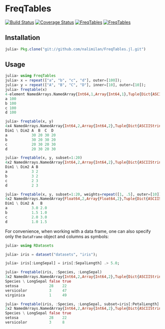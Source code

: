 # FreqTables

[![Build Status](https://travis-ci.org/nalimilan/FreqTables.jl.svg?branch=master)](https://travis-ci.org/nalimilan/FreqTables.jl)
[![Coverage Status](https://coveralls.io/repos/nalimilan/FreqTables.jl/badge.svg?branch=master&service=github)](https://coveralls.io/github/nalimilan/FreqTables.jl?branch=master)
[![FreqTables](http://pkg.julialang.org/badges/FreqTables_0.4.svg)](http://pkg.julialang.org/?pkg=FreqTables&ver=0.4)
[![FreqTables](http://pkg.julialang.org/badges/FreqTables_0.5.svg)](http://pkg.julialang.org/?pkg=FreqTables&ver=0.5)

Installation
------------

```julia
julia> Pkg.clone("git://github.com/nalimilan/FreqTables.jl.git")
```

Usage
-----

```julia
julia> using FreqTables
julia> x = repeat(["a", "b", "c", "d"], outer=[100]);
julia> y = repeat(["A", "B", "C", "D"], inner=[10], outer=[10]);
julia> freqtable(x)
4-element NamedArrays.NamedArray{Int64,1,Array{Int64,1},Tuple{Dict{ASCIIString,Int64}}}
a 100
b 100
c 100
d 100

julia> freqtable(x, y)
4x4 NamedArrays.NamedArray{Int64,2,Array{Int64,2},Tuple{Dict{ASCIIString,Int64},Dict{ASCIIString,Int64}}}
Dim1 \ Dim2 A  B  C  D 
a           30 20 30 20
b           30 20 30 20
c           20 30 20 30
d           20 30 20 30

julia> freqtable(x, y, subset=1:20)
4x2 NamedArrays.NamedArray{Int64,2,Array{Int64,2},Tuple{Dict{ASCIIString,Int64},Dict{ASCIIString,Int64}}}
Dim1 \ Dim2 A B
a           3 2
b           3 2
c           2 3
d           2 3

julia> freqtable(x, y, subset=1:20, weights=repeat([1, .5], outer=[10]))
4x2 NamedArrays.NamedArray{Float64,2,Array{Float64,2},Tuple{Dict{ASCIIString,Int64},Dict{ASCIIString,Int64}}}
Dim1 \ Dim2 A   B  
a           3.0 2.0
b           1.5 1.0
c           2.0 3.0
d           1.0 1.5
```

For convenience, when working with a data frame, one can also specify only the `DataFrame` object and columns as symbols:
```julia
julia> using RDatasets

julia> iris = dataset("datasets", "iris");

julia> iris[:LongSepal] = iris[:SepalLength] .> 5.0;

julia> freqtable(iris, :Species, :LongSepal)
3x2 NamedArrays.NamedArray{Int64,2,Array{Int64,2},Tuple{Dict{ASCIIString,Int64},Dict{Bool,Int64}}}
Species \ LongSepal false true 
setosa              28    22   
versicolor          3     47   
virginica           1     49   

julia> freqtable(iris, :Species, :LongSepal, subset=iris[:PetalLength] .< 4.0)
2x2 NamedArrays.NamedArray{Int64,2,Array{Int64,2},Tuple{Dict{ASCIIString,Int64},Dict{Bool,Int64}}}
Species \ LongSepal false true 
setosa              28    22   
versicolor          3     8    
```
